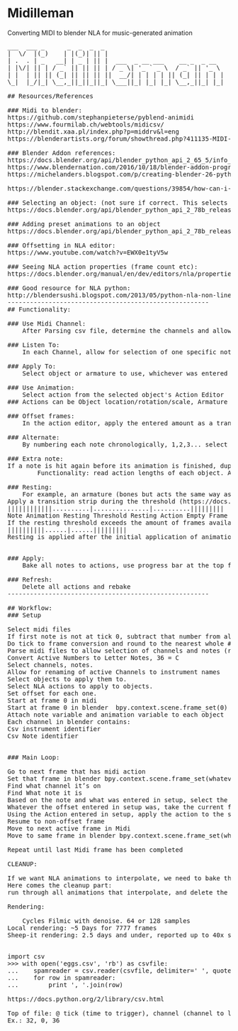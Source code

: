 # Midilleman
Converting MIDI to blender NLA for music-generated animation
<pre>
___  ___ _      _  _  _  _                                
|  \/  |(_)    | |(_)| || |                               
| .  . | _   __| | _ | || |  ___  _ __ ___    __ _  _ __  
| |\/| || | / _` || || || | / _ \| '_ ` _ \  / _` || '_ \ 
| |  | || || (_| || || || ||  __/| | | | | || (_| || | | |
\_|  |_/|_| \__,_||_||_||_| \___||_| |_| |_| \__,_||_| |_|
                                                        
## Resources/References

### Midi to blender:
https://github.com/stephanpieterse/pyblend-animidi
https://www.fourmilab.ch/webtools/midicsv/
http://blendit.xaa.pl/index.php?p=middrv&l=eng
https://blenderartists.org/forum/showthread.php?411135-MIDI-Keyboard-Controlling-Blender-Face

### Blender Addon references:
https://docs.blender.org/api/blender_python_api_2_65_5/info_tutorial_addon.html
https://www.blendernation.com/2016/10/18/blender-addon-programming-tutorial/
https://michelanders.blogspot.com/p/creating-blender-26-python-add-on.html

https://blender.stackexchange.com/questions/39854/how-can-i-open-a-file-select-dialog-via-python-to-add-an-image-sequence-into-vse Adding an “open csv file” button

### Selecting an object: (not sure if correct. This selects the object in the scene, not sure about if it's for applying modifiers to) we want “Browse object to be linked”
https://docs.blender.org/api/blender_python_api_2_78b_release/bpy.ops.outliner.html#bpy.ops.outliner.object_operation

### Adding preset animations to an object
https://docs.blender.org/api/blender_python_api_2_78b_release/bpy.ops.nla.html#bpy.ops.nla.actionclip_add

### Offsetting in NLA editor:
https://www.youtube.com/watch?v=EWX0e1tyV5w

### Seeing NLA action properties (frame count etc):
https://docs.blender.org/manual/en/dev/editors/nla/properties_modifiers.html#action-clip

### Good resource for NLA python:
http://blendersushi.blogspot.com/2013/05/python-nla-non-linear-animation-with.html
------------------------------------------------------
## Functionality:

### Use Midi Channel:
	After Parsing csv file, determine the channels and allow for selection

### Listen To:
	In each Channel, allow for selection of one specific note/percussion instrument

### Apply To:
	Select object or armature to use, whichever was entered

### Use Animation:
	Select action from the selected object's Action Editor
### Actions can be Object location/rotation/scale, Armature animation, or shader nodetrees (useful for lasers)

### Offset frames:
	In the action editor, apply the entered amount as a translation in frames, for example: if -38 was entered, shift the selected object’s animation 38 frames backwards.

### Alternate:
	By numbering each note chronologically, 1,2,3... select two blender channels, one for the odds and one for the evens. This could be expanded to alternate between more than two.

### Extra note:
If a note is hit again before its animation is finished, duplicate the object, clear its animations and put the second animation there, to prevent overlap. Possibly use that object multiple times instead of duplicating each time. This issue could probably be solved if we used alternation between two objects per channel. This is especially noticeable with the drums, seeing as they will most likely be hit more than once per animation cycle.
		Functionality: read action lengths of each object. Attach framecount variable to each object. Whenever the note is played, check that many frames and under to determine if duplicates exist. For example, Bass4 has a framecount of 72, so when it’s played in the csv, check between frame +0 and frame +72, if there is another of the same note, trigger the duplication/alternation.

### Resting:
	For example, an armature (bones but acts the same way as objects do in the action editor) would be used, let’s take the robot from starship groove. Each unique note it hits would be a separate animation (13 actions total), which is implemented, however the transition between them is not. User will create an action for resting (1 frame. Do a check to make sure that it is 1 frame). If resting is checked, there’ll be a resting threshold that determines to amount of frames in between the played animation and the resting frame. Let’s say we hit two notes right after each other and we give it a resting threshold of 10 frames.
Apply a transition strip during the threshold (https://docs.blender.org/manual/en/dev/editors/nla/strips.html#transition-strips)
||||||||||||..........|...............|..........|||||||||
Note Animation Resting Threshold Resting Action Empty Frame
If the resting threshold exceeds the amount of frames available (threshold*2 +1), take an average of the first and last frames of each animation use that frame, round up if not a whole number. 
||||||||||......|......|||||||||
Resting is applied after the initial application of animations to avoid overlap.


### Apply:
	Bake all notes to actions, use progress bar at the top for added debug

### Refresh:
	Delete all actions and rebake
------------------------------------------------------

## Workflow:
### Setup

Select midi files
If first note is not at tick 0, subtract that number from all ticks.
Do tick to frame conversion and round to the nearest whole #
Parse midi files to allow selection of channels and notes (record which channel #s are active and what note #s are active)
Convert Active Numbers to Letter Notes, 36 = C
Select channels, notes.
Allow for renaming of active Channels to instrument names
Select objects to apply them to.
Select NLA actions to apply to objects.
Set offset for each one.
Start at frame 0 in midi
Start at frame 0 in blender  bpy.context.scene.frame_set(0)
Attach note variable and animation variable to each object
Each channel in blender contains:
Csv instrument identifier
Csv Note identifier


### Main Loop:

Go to next frame that has midi action
Set that frame in blender bpy.context.scene.frame_set(whatever that number is)
Find what channel it’s on
Find What note it is
Based on the note and what was entered in setup, select the object that corresponds to the note using bpy.data.objects['ENTEREDOBJECTNAME'].select = True
Whatever the offset entered in setup was, take the current frame and add the offset to it using bpy.context.scene.frame_set(whatever that number is)
Using the Action entered in setup, apply the action to the selected object bpy.ops.nla.actionclip_add(whatever the user selected in setup)
Resume to non-offset frame
Move to next active frame in Midi
Move to same frame in blender bpy.context.scene.frame_set(whatever that number is)

Repeat until last Midi frame has been completed

CLEANUP:

If we want NLA animations to interpolate, we need to bake them to frames (NLA: Bake Action)
Here comes the cleanup part:
run through all animations that interpolate, and delete the keyframes on the frame before each action. For example if an animation plays from frame 6 to 10 and another plays from 12 to 14, delete keyframes 5 and 11.

Rendering:

	Cycles Filmic with denoise. 64 or 128 samples
Local rendering: ~5 Days for 7777 frames
Sheep-it rendering: 2.5 days and under, reported up to 40x speedup meaning a 3 hour render


import csv
>>> with open('eggs.csv', 'rb') as csvfile:
...    spamreader = csv.reader(csvfile, delimiter=' ', quotechar='|')
...    for row in spamreader:
...        print ', '.join(row)

https://docs.python.org/2/library/csv.html

Top of file: @ tick (time to trigger), channel (channel to look in), note (note in that channel to hit
Ex.: 32, 0, 36

</pre>
